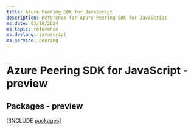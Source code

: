 ```yaml
---
title: Azure Peering SDK for JavaScript
description: Reference for Azure Peering SDK for JavaScript
ms.date: 03/18/2024
ms.topic: reference
ms.devlang: javascript
ms.service: peering
---
```

# Azure Peering SDK for JavaScript - preview
## Packages - preview
[!INCLUDE [packages](peering-index.md)]